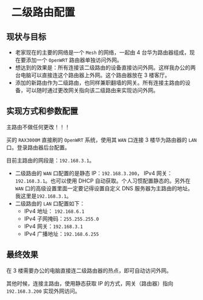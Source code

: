 #   二级路由配置

## 现状与目标

- 老家现在的主要的网络是一个 `Mesh` 的网络，一起由 4 台华为路由器组成，现在要添加一个 `OpenWRT` 路由器单独访问外网。
- 想达到的效果是：所有连接该二级路由的设备直接访问外网。这样我办公的两台电脑可以直接连这个路由器上外网。这个路由器放在 3 楼客厅。
- 添加的新路由作为二级路由，也同样兼职翻墙的网关。所有连接主路由的设备，可以随时通过更改网关指向该二级路由来实现访问外网。

## 实现方式和参数配置

主路由不做任何更改！！！

买的 `RAX3000M` 直接刷的 `OpenWRT` 系统，使用其 `WAN` 口连接 3 楼华为路由器的 `LAN` 口。登录路由器后台配置。

目前主路由的网段是：`192.168.3.1`。

- 二级路由的 `WAN` 口配置的是静态 IP：`192.168.3.200`， IPv4 网关： `192.168.3.1`。也可以使用 DHCP 自动获取。个人习惯配置静态的。另外在 `WAN` 口的高级设置里面一定要记得设置自定义 DNS 服务器为主路由的地址。我这里是`192.168.3.1`。
- 二级路由的 `LAN` 口配置如下：
  - IPv4 地址： `192.168.6.1`
  - IPv4 子网掩码：`255.255.255.0`
  - IPv4 网关：`192.168.3.1`
  - IPv4 广播地址：`192.168.6.255`

## 最终效果

在 3 楼需要办公的电脑直接连二级路由器的热点，即可自动访问外网。

其他时候，连接主路由，使用静态获取 IP 的方式，网关（路由器）指向 `192.168.3.200` 实现外网访问。
